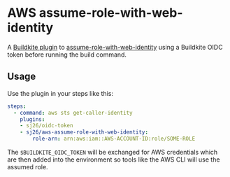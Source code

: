 # AWS assume-role-with-web-identity

A [Buildkite plugin](https://buildkite.com/docs/plugins) to [assume-role-with-web-identity](https://docs.aws.amazon.com/cli/latest/reference/sts/assume-role-with-web-identity.html) using a Buildkite OIDC token before running the build command.

## Usage

Use the plugin in your steps like this:

```yaml
steps:
  - command: aws sts get-caller-identity
    plugins:
    - sj26/oidc-token
    - sj26/aws-assume-role-with-web-identity:
        role-arn: arn:aws:iam::AWS-ACCOUNT-ID:role/SOME-ROLE
```

The `$BUILDKITE_OIDC_TOKEN` will be exchanged for AWS credentials which are then added into the environment so tools like the AWS CLI will use the assumed role.

